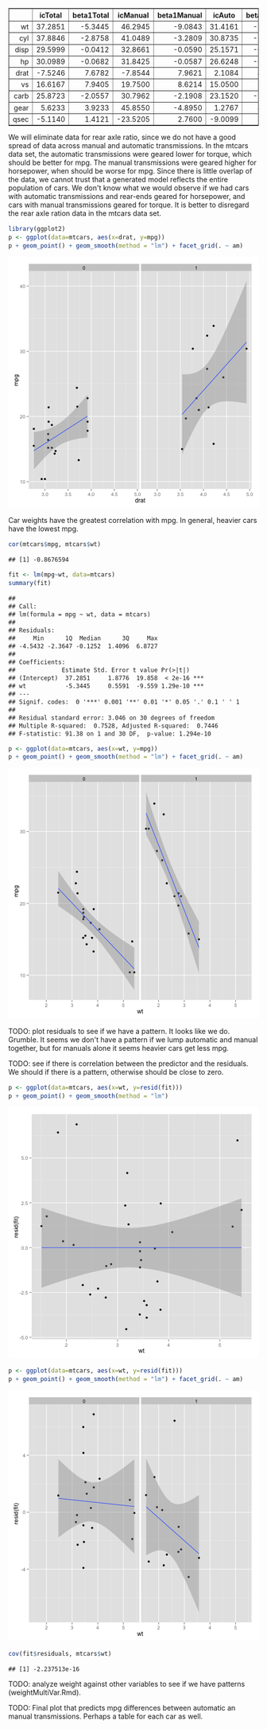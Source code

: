<!-- html table generated in R 3.1.1 by xtable 1.7-4 package -->
<!-- Tue May 12 11:40:59 2015 -->
<table border=1>
<tr> <th>  </th> <th> icTotal </th> <th> beta1Total </th> <th> icManual </th> <th> beta1Manual </th> <th> icAuto </th> <th> beta1Auto </th> <th> r^2 </th> <th> cor </th> <th> icPVal </th> <th> beta1PVal </th>  </tr>
  <tr> <td align="right"> wt </td> <td align="right"> 37.2851 </td> <td align="right"> -5.3445 </td> <td align="right"> 46.2945 </td> <td align="right"> -9.0843 </td> <td align="right"> 31.4161 </td> <td align="right"> -3.7859 </td> <td align="right"> 0.7528 </td> <td align="right"> -0.8677 </td> <td align="right"> 0.0000 </td> <td align="right"> 0.0000 </td> </tr>
  <tr> <td align="right"> cyl </td> <td align="right"> 37.8846 </td> <td align="right"> -2.8758 </td> <td align="right"> 41.0489 </td> <td align="right"> -3.2809 </td> <td align="right"> 30.8735 </td> <td align="right"> -1.9757 </td> <td align="right"> 0.7262 </td> <td align="right"> -0.8522 </td> <td align="right"> 0.0000 </td> <td align="right"> 0.0000 </td> </tr>
  <tr> <td align="right"> disp </td> <td align="right"> 29.5999 </td> <td align="right"> -0.0412 </td> <td align="right"> 32.8661 </td> <td align="right"> -0.0590 </td> <td align="right"> 25.1571 </td> <td align="right"> -0.0276 </td> <td align="right"> 0.7183 </td> <td align="right"> -0.8476 </td> <td align="right"> 0.0000 </td> <td align="right"> 0.0000 </td> </tr>
  <tr> <td align="right"> hp </td> <td align="right"> 30.0989 </td> <td align="right"> -0.0682 </td> <td align="right"> 31.8425 </td> <td align="right"> -0.0587 </td> <td align="right"> 26.6248 </td> <td align="right"> -0.0591 </td> <td align="right"> 0.6024 </td> <td align="right"> -0.7762 </td> <td align="right"> 0.0000 </td> <td align="right"> 0.0000 </td> </tr>
  <tr> <td align="right"> drat </td> <td align="right"> -7.5246 </td> <td align="right"> 7.6782 </td> <td align="right"> -7.8544 </td> <td align="right"> 7.9621 </td> <td align="right"> 2.1084 </td> <td align="right"> 4.5762 </td> <td align="right"> 0.4640 </td> <td align="right"> 0.6812 </td> <td align="right"> 0.1796 </td> <td align="right"> 0.0000 </td> </tr>
  <tr> <td align="right"> vs </td> <td align="right"> 16.6167 </td> <td align="right"> 7.9405 </td> <td align="right"> 19.7500 </td> <td align="right"> 8.6214 </td> <td align="right"> 15.0500 </td> <td align="right"> 5.6929 </td> <td align="right"> 0.4409 </td> <td align="right"> 0.6640 </td> <td align="right"> 0.0000 </td> <td align="right"> 0.0000 </td> </tr>
  <tr> <td align="right"> carb </td> <td align="right"> 25.8723 </td> <td align="right"> -2.0557 </td> <td align="right"> 30.7962 </td> <td align="right"> -2.1908 </td> <td align="right"> 23.1520 </td> <td align="right"> -2.1940 </td> <td align="right"> 0.3035 </td> <td align="right"> -0.5509 </td> <td align="right"> 0.0000 </td> <td align="right"> 0.0011 </td> </tr>
  <tr> <td align="right"> gear </td> <td align="right"> 5.6233 </td> <td align="right"> 3.9233 </td> <td align="right"> 45.8550 </td> <td align="right"> -4.8950 </td> <td align="right"> 1.2767 </td> <td align="right"> 4.9433 </td> <td align="right"> 0.2307 </td> <td align="right"> 0.4803 </td> <td align="right"> 0.2618 </td> <td align="right"> 0.0054 </td> </tr>
  <tr> <td align="right"> qsec </td> <td align="right"> -5.1140 </td> <td align="right"> 1.4121 </td> <td align="right"> -23.5205 </td> <td align="right"> 2.7600 </td> <td align="right"> -9.0099 </td> <td align="right"> 1.4385 </td> <td align="right"> 0.1753 </td> <td align="right"> 0.4187 </td> <td align="right"> 0.6139 </td> <td align="right"> 0.0171 </td> </tr>
   </table>


We will eliminate data for rear axle ratio, since we do not have a good spread of data across manual and automatic transmissions.  In the mtcars data set, the automatic transmissions were geared lower for torque, which should be better for mpg. The manual transmissions were geared higher for horsepower, when should be worse for mpg.  Since there is little overlap of the data, we cannot trust that a generated model reflects the entire population of cars.  We don't know what we would observe if we had cars with automatic transmissions and rear-ends geared for horsepower, and cars with manual transmissions geared for torque.  It is better to disregard the rear axle ration data in the mtcars data set.


```r
library(ggplot2)
p <- ggplot(data=mtcars, aes(x=drat, y=mpg))
p + geom_point() + geom_smooth(method = "lm") + facet_grid(. ~ am)
```

![plot of chunk unnamed-chunk-2](figure/unnamed-chunk-2-1.png) 

Car weights have the greatest correlation with mpg.  In general, heavier cars have the lowest mpg.



```r
cor(mtcars$mpg, mtcars$wt)
```

```
## [1] -0.8676594
```

```r
fit <- lm(mpg~wt, data=mtcars)
summary(fit)
```

```
## 
## Call:
## lm(formula = mpg ~ wt, data = mtcars)
## 
## Residuals:
##     Min      1Q  Median      3Q     Max 
## -4.5432 -2.3647 -0.1252  1.4096  6.8727 
## 
## Coefficients:
##             Estimate Std. Error t value Pr(>|t|)    
## (Intercept)  37.2851     1.8776  19.858  < 2e-16 ***
## wt           -5.3445     0.5591  -9.559 1.29e-10 ***
## ---
## Signif. codes:  0 '***' 0.001 '**' 0.01 '*' 0.05 '.' 0.1 ' ' 1
## 
## Residual standard error: 3.046 on 30 degrees of freedom
## Multiple R-squared:  0.7528,	Adjusted R-squared:  0.7446 
## F-statistic: 91.38 on 1 and 30 DF,  p-value: 1.294e-10
```

```r
p <- ggplot(data=mtcars, aes(x=wt, y=mpg))
p + geom_point() + geom_smooth(method = "lm") + facet_grid(. ~ am)
```

![plot of chunk unnamed-chunk-3](figure/unnamed-chunk-3-1.png) 

TODO:  plot residuals to see if we have a pattern.  It looks like we do.  Grumble.  It seems we don't have a pattern if we lump automatic and manual together, but for manuals alone it seems heavier cars get less mpg.

TODO:  see if there is correlation between the predictor and the residuals.  We should if there is a pattern, otherwise should be close to zero.



```r
p <- ggplot(data=mtcars, aes(x=wt, y=resid(fit)))
p + geom_point() + geom_smooth(method = "lm")
```

![plot of chunk unnamed-chunk-4](figure/unnamed-chunk-4-1.png) 

```r
p <- ggplot(data=mtcars, aes(x=wt, y=resid(fit)))
p + geom_point() + geom_smooth(method = "lm") + facet_grid(. ~ am)
```

![plot of chunk unnamed-chunk-4](figure/unnamed-chunk-4-2.png) 

```r
cov(fit$residuals, mtcars$wt)
```

```
## [1] -2.237513e-16
```


TODO: analyze weight against other variables to see if we have patterns (weightMultiVar.Rmd).

TODO:  Final plot that predicts mpg differences between automatic an manual transmissions.  Perhaps a table for each car as well.



<link href="css/proj.css" rel="stylesheet">


